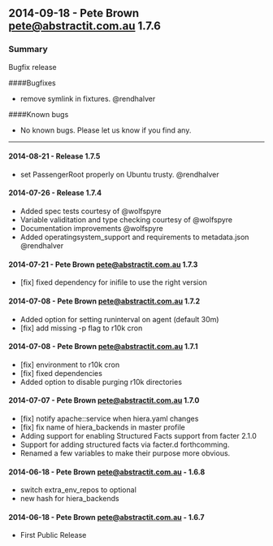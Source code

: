 ## 2014-09-18 - Pete Brown <pete@abstractit.com.au> 1.7.6
### Summary
  Bugfix release

####Bugfixes
- remove symlink in fixtures. @rendhalver

####Known bugs
* No known bugs. Please let us know if you find any.

---
#### 2014-08-21 - Release 1.7.5
 * set PassengerRoot properly on Ubuntu trusty. @rendhalver

#### 2014-07-26 - Release 1.7.4
 * Added spec tests courtesy of @wolfspyre
 * Variable validitation and type checking courtesy of @wolfspyre
 * Documentation improvements @wolfspyre
 * Added operatingsystem_support and requirements to metadata.json @rendhalver

#### 2014-07-21 - Pete Brown <pete@abstractit.com.au> 1.7.3
 * [fix] fixed dependency for inifile to use the right version

#### 2014-07-08 - Pete Brown <pete@abstractit.com.au> 1.7.2
 * Added option for setting runinterval on agent (default 30m)
 * [fix] add missing -p flag to r10k cron
 
#### 2014-07-08 - Pete Brown <pete@abstractit.com.au> 1.7.1
 * [fix] environment to r10k cron
 * [fix] fixed dependencies
 * Added option to disable purging r10k directories

#### 2014-07-07 - Pete Brown <pete@abstractit.com.au> 1.7.0
 * [fix] notify apache::service when hiera.yaml changes
 * [fix] fix name of hiera_backends in master profile
 * Adding support for enabling Structured Facts support from facter 2.1.0
 * Support for adding structured facts via facter.d forthcomming.
 * Renamed a few variables to make their purpose more obvious.

#### 2014-06-18 - Pete Brown <pete@abstractit.com.au> - 1.6.8

 * switch extra_env_repos to optional
 * new hash for hiera_backends

#### 2014-06-18 - Pete Brown <pete@abstractit.com.au> - 1.6.7

 * First Public Release
